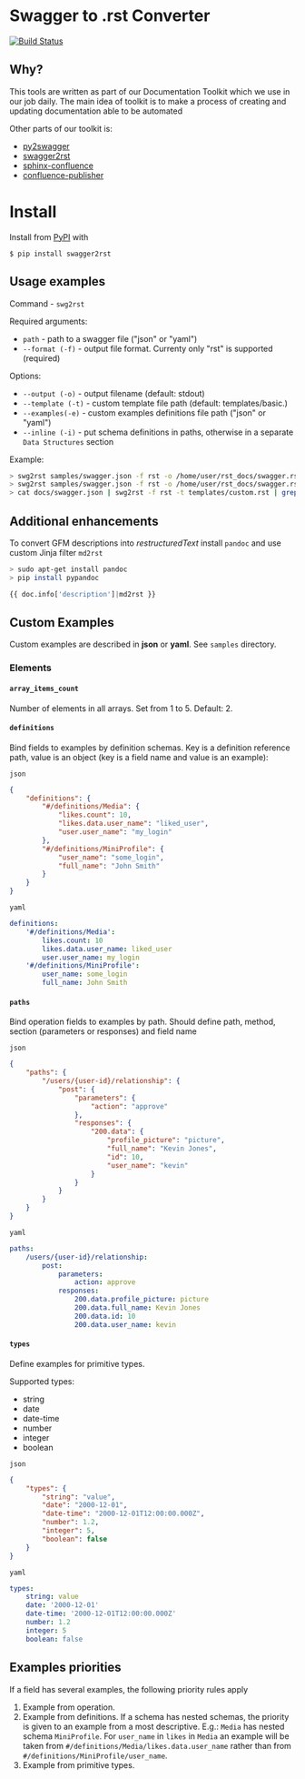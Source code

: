 # Swagger to .rst Converter

[![Build Status](https://travis-ci.org/Arello-Mobile/swagger2rst.svg?branch=master)](https://travis-ci.org/Arello-Mobile/swagger2rst)


## Why?

This tools are written as part of our Documentation Toolkit which we use in our job daily.
The main idea of toolkit is to make a process of creating and updating documentation able to be automated

Other parts of our toolkit is:

- [py2swagger](https://github.com/Arello-Mobile/py2swagger)
- [swagger2rst](https://github.com/Arello-Mobile/swagger2rst)
- [sphinx-confluence](https://github.com/Arello-Mobile/sphinx-confluence)
- [confluence-publisher](https://github.com/Arello-Mobile/confluence-publisher)


# Install

Install from [PyPI](https://pypi.python.org/pypi/swagger2rst) with

```
$ pip install swagger2rst
```


## Usage examples
Command - ``swg2rst``

Required arguments:
- ``path`` - path to a swagger file ("json" or "yaml")
- ``--format (-f)`` - output file format. Currenty only "rst" is supported (required)

Options:
- ``--output (-o)`` - output filename (default: stdout)
- ``--template (-t)`` - custom template file path (default: templates/basic.<format>)
- ``--examples(-e)`` - custom examples definitions file path ("json" or "yaml")
- ``--inline (-i)`` - put schema definitions in paths, otherwise in a separate ``Data Structures`` section

Example:
```bash
> swg2rst samples/swagger.json -f rst -o /home/user/rst_docs/swagger.rst
> swg2rst samples/swagger.json -f rst -o /home/user/rst_docs/swagger.rst -e /home/user/examples.yaml
> cat docs/swagger.json | swg2rst -f rst -t templates/custom.rst | grep /api
```

## Additional enhancements
To convert GFM descriptions into _restructuredText_ install ``pandoc`` and use custom Jinja filter ``md2rst``

```bash
> sudo apt-get install pandoc
> pip install pypandoc
```

```python
{{ doc.info['description']|md2rst }}
```

## Custom Examples
Custom examples are described in **json** or **yaml**. See ``samples`` directory.

### Elements

#### ``array_items_count``
Number of elements in all arrays. Set from 1 to 5. Default: 2.

#### ``definitions``
Bind fields to examples by definition schemas.
Key is a definition reference path, value is an object (key is a field name and value is an example):

``json``
```json
{
    "definitions": {
        "#/definitions/Media": {
            "likes.count": 10,
            "likes.data.user_name": "liked_user",
            "user.user_name": "my_login"
        },
        "#/definitions/MiniProfile": {
            "user_name": "some_login",
            "full_name": "John Smith"
        }
    }
}
```

``yaml``
```yaml
definitions:
    '#/definitions/Media':
        likes.count: 10
        likes.data.user_name: liked_user
        user.user_name: my_login
    '#/definitions/MiniProfile':
        user_name: some_login
        full_name: John Smith
```


#### ``paths``
Bind operation fields to examples by path.
Should define path, method, section (parameters or responses) and field name

``json``
```json
{
    "paths": {
        "/users/{user-id}/relationship": {
            "post": {
                "parameters": {
                    "action": "approve"
                },
                "responses": {
                    "200.data": {
                        "profile_picture": "picture",
                        "full_name": "Kevin Jones",
                        "id": 10,
                        "user_name": "kevin"
                    }
                }
            }
        }
    }
}
```

``yaml``
```yaml
paths:
    /users/{user-id}/relationship:
        post:
            parameters:
                action: approve
            responses:
                200.data.profile_picture: picture
                200.data.full_name: Kevin Jones
                200.data.id: 10
                200.data.user_name: kevin
```

#### ``types``
Define examples for primitive types.

Supported types:
- string
- date
- date-time
- number
- integer
- boolean

``json``
```json
{
    "types": {
        "string": "value",
        "date": "2000-12-01",
        "date-time": "2000-12-01T12:00:00.000Z",
        "number": 1.2,
        "integer": 5,
        "boolean": false
    }
}
```

``yaml``
```yaml
types:
    string: value
    date: '2000-12-01'
    date-time: '2000-12-01T12:00:00.000Z'
    number: 1.2
    integer: 5
    boolean: false
```

## Examples priorities

If a field has several examples, the following priority rules apply

1. Example from operation.
2. Example from definitions.
    If a schema has nested schemas, the priority is given to an example from a most descriptive.
    E.g.: ``Media`` has nested schema ``MiniProfile``.  For ``user_name`` in ``likes``
    in ``Media`` an example will be taken from ``#/definitions/Media/likes.data.user_name`` rather
    than from ``#/definitions/MiniProfile/user_name``.
3. Example from primitive types.
